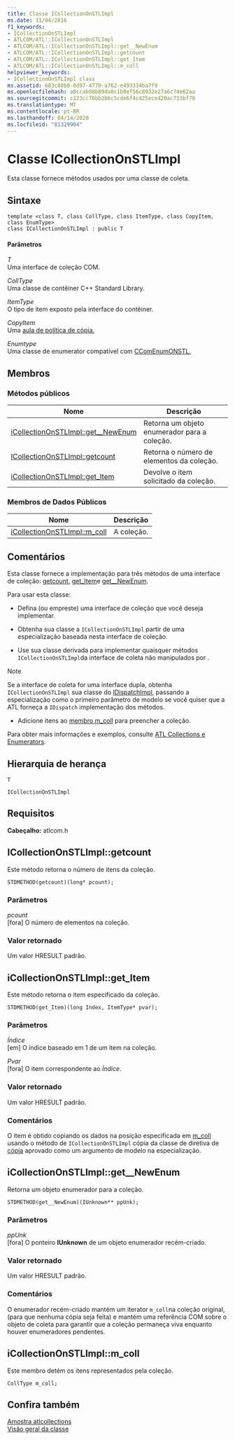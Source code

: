 ```yaml
---
title: Classe ICollectionOnSTLImpl
ms.date: 11/04/2016
f1_keywords:
- ICollectionOnSTLImpl
- ATLCOM/ATL::ICollectionOnSTLImpl
- ATLCOM/ATL::ICollectionOnSTLImpl::get__NewEnum
- ATLCOM/ATL::ICollectionOnSTLImpl::getcount
- ATLCOM/ATL::ICollectionOnSTLImpl::get_Item
- ATLCOM/ATL::ICollectionOnSTLImpl::m_coll
helpviewer_keywords:
- ICollectionOnSTLImpl class
ms.assetid: 683c88b0-0d97-4779-a762-e493334ba7f9
ms.openlocfilehash: a8ccab08b89da8c1b8ef56c8932e27a6c74e62aa
ms.sourcegitcommit: c123cc76bb2b6c5cde6f4c425ece420ac733bf70
ms.translationtype: MT
ms.contentlocale: pt-BR
ms.lasthandoff: 04/14/2020
ms.locfileid: "81329904"
---
```

# <a name="icollectiononstlimpl-class"></a>Classe ICollectionOnSTLImpl

Esta classe fornece métodos usados por uma classe de coleta.

## <a name="syntax"></a>Sintaxe

```
template <class T, class CollType, class ItemType, class CopyItem, class EnumType>
class ICollectionOnSTLImpl : public T
```

#### <a name="parameters"></a>Parâmetros

*T*<br/>
Uma interface de coleção COM.

*CollType*<br/>
Uma classe de contêiner C++ Standard Library.

*ItemType*<br/>
O tipo de item exposto pela interface do contêiner.

*CopyItem*<br/>
Uma [aula de política de cópia.](../../atl/atl-copy-policy-classes.md)

*Enumtype*<br/>
Uma classe de enumerator compatível com [CComEnumONSTL.](../../atl/reference/ccomenumonstl-class.md)

## <a name="members"></a>Membros

### <a name="public-methods"></a>Métodos públicos

|Nome|Descrição|
|----------|-----------------|
|[iCollectionOnSTLImpl::get__NewEnum](#newenum)|Retorna um objeto enumerador para a coleção.|
|[ICollectionOnSTLImpl::getcount](#get_count)|Retorna o número de elementos da coleção.|
|[iCollectionOnSTLImpl::get_Item](#get_item)|Devolve o item solicitado da coleção.|

### <a name="public-data-members"></a>Membros de Dados Públicos

|Nome|Descrição|
|----------|-----------------|
|[iCollectionOnSTLImpl::m_coll](#m_coll)|A coleção.|

## <a name="remarks"></a>Comentários

Esta classe fornece a implementação para três métodos de uma interface de coleção: [getcount](#get_count), [get_Item](#get_item)e [get__NewEnum](#newenum).

Para usar esta classe:

- Defina (ou empreste) uma interface de coleção que você deseja implementar.

- Obtenha sua classe a `ICollectionOnSTLImpl` partir de uma especialização baseada nesta interface de coleção.

- Use sua classe derivada para implementar quaisquer métodos `ICollectionOnSTLImpl`da interface de coleta não manipulados por .

> [!NOTE]
> Se a interface de coleta for uma interface dupla, obtenha `ICollectionOnSTLImpl` sua classe do [IDispatchImpl](../../atl/reference/idispatchimpl-class.md), passando a especialização como o primeiro parâmetro de modelo se você quiser que a ATL forneça a `IDispatch` implementação dos métodos.

- Adicione itens ao [membro m_coll](#m_coll) para preencher a coleção.

Para obter mais informações e exemplos, consulte [ATL Collections e Enumerators](../../atl/atl-collections-and-enumerators.md).

## <a name="inheritance-hierarchy"></a>Hierarquia de herança

`T`

`ICollectionOnSTLImpl`

## <a name="requirements"></a>Requisitos

**Cabeçalho:** atlcom.h

## <a name="icollectiononstlimplgetcount"></a><a name="get_count"></a>ICollectionOnSTLImpl::getcount

Este método retorna o número de itens da coleção.

```
STDMETHOD(getcount)(long* pcount);
```

### <a name="parameters"></a>Parâmetros

*pcount*<br/>
[fora] O número de elementos na coleção.

### <a name="return-value"></a>Valor retornado

Um valor HRESULT padrão.

## <a name="icollectiononstlimplget_item"></a><a name="get_item"></a>iCollectionOnSTLImpl::get_Item

Este método retorna o item especificado da coleção.

```
STDMETHOD(get_Item)(long Index, ItemType* pvar);
```

### <a name="parameters"></a>Parâmetros

*Índice*<br/>
[em] O índice baseado em 1 de um item na coleção.

*Pvar*<br/>
[fora] O item correspondente ao *Índice*.

### <a name="return-value"></a>Valor retornado

Um valor HRESULT padrão.

### <a name="remarks"></a>Comentários

O item é obtido copiando os dados na posição especificada em [m_coll](#m_coll) usando o método de `ICollectionOnSTLImpl` cópia da classe de diretiva de [cópia](../../atl/atl-copy-policy-classes.md) aprovado como um argumento de modelo na especialização.

## <a name="icollectiononstlimplget__newenum"></a><a name="newenum"></a>iCollectionOnSTLImpl::get__NewEnum

Retorna um objeto enumerador para a coleção.

```
STDMETHOD(get__NewEnum)(IUnknown** ppUnk);
```

### <a name="parameters"></a>Parâmetros

*ppUnk*<br/>
[fora] O ponteiro **IUnknown** de um objeto enumerador recém-criado.

### <a name="return-value"></a>Valor retornado

Um valor HRESULT padrão.

### <a name="remarks"></a>Comentários

O enumerador recém-criado mantém um iterator `m_coll`na coleção original, (para que nenhuma cópia seja feita) e mantém uma referência COM sobre o objeto de coleta para garantir que a coleção permaneça viva enquanto houver enumeradores pendentes.

## <a name="icollectiononstlimplm_coll"></a><a name="m_coll"></a>iCollectionOnSTLImpl::m_coll

Este membro detém os itens representados pela coleção.

```
CollType m_coll;
```

## <a name="see-also"></a>Confira também

[Amostra atlcollections](../../overview/visual-cpp-samples.md)<br/>
[Visão geral da classe](../../atl/atl-class-overview.md)
